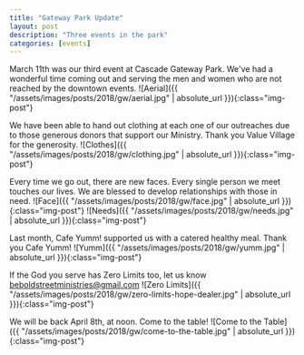 ```yaml
---
title: "Gateway Park Update"
layout: post
description: "Three events in the park"
categories: [events]
---
```


March 11th was our third event at Cascade Gateway Park.  We've had a wonderful
time coming out and serving the men and women who are not reached by the downtown
events.
![Aerial]({{ "/assets/images/posts/2018/gw/aerial.jpg" | absolute_url }}){:class="img-post"}

We have been able to hand out clothing at each one of our outreaches due to those
generous donors that support our Ministry.  Thank you Value Village for the generosity.
![Clothes]({{ "/assets/images/posts/2018/gw/clothing.jpg" | absolute_url }}){:class="img-post"}

Every time we go out, there are new faces.  Every single person we meet touches
our lives.  We are blessed to develop relationships with those in need.
![Face]({{ "/assets/images/posts/2018/gw/face.jpg" | absolute_url }}){:class="img-post"}
![Needs]({{ "/assets/images/posts/2018/gw/needs.jpg" | absolute_url }}){:class="img-post"}

Last month, Cafe Yumm! supported us with a catered healthy meal.  Thank you
Cafe Yumm!
![Yumm]({{ "/assets/images/posts/2018/gw/yumm.jpg" | absolute_url }}){:class="img-post"}

If the God you serve has Zero Limits too, let us know <beboldstreetministries@gmail.com>
![Zero Limits]({{ "/assets/images/posts/2018/gw/zero-limits-hope-dealer.jpg" | absolute_url }}){:class="img-post"}

We will be back April 8th, at noon.  Come to the table!
![Come to the Table]({{ "/assets/images/posts/2018/gw/come-to-the-table.jpg" | absolute_url }}){:class="img-post"}
